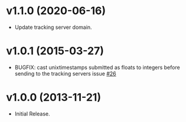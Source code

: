 v1.1.0 (2020-06-16)
===================

  - Update tracking server domain.


v1.0.1 (2015-03-27)
===================

  - BUGFIX: cast unixtimestamps submitted as floats to integers before sending
    to the tracking servers issue [#26](https://github.com/kissmetrics/py-KISSmetrics/issues/26)

v1.0.0 (2013-11-21)
===================

  - Initial Release.
